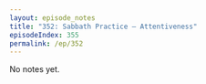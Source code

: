 ```yaml
---
layout: episode_notes
title: "352: Sabbath Practice — Attentiveness"
episodeIndex: 355
permalink: /ep/352
---
```

No notes yet.
